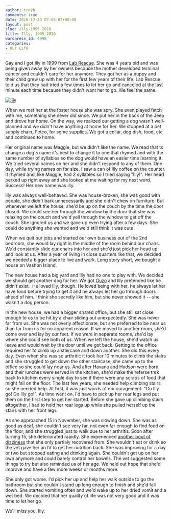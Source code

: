 ```yaml
---
author: troyh
comments: true
date: 2010-12-23 07:05:07+00:00
layout: post
slug: illy-1995-2010
title: Illy, 1995-2010
wordpress_id: 4998
categories:
- Our Life
---
```


Gay and I got Illy in 1999 from [Lab Rescue](http://www.pslra.org/html/rescue.htm). She was 4 years old and was being given away by her owners because the mother developed terminal cancer and couldn't care for her anymore. They got her as a puppy and their child grew up with her for the first few years of their life. Lab Rescue told us that they had tried a few times to let her go and canceled at the last minute each time because they didn't want her to go. We feel the same.

[![Illy](http://farm1.static.flickr.com/15/22000136_0efd970355.jpg)](http://www.flickr.com/photos/troyh/22000136/)

When we met her at the foster house she was spry. She even played fetch with me, something she never did since. We put her in the back of the Jeep and drove her home. On the way, we realized our getting a dog wasn't well-planned and we didn't have anything at home for her. We stopped at a pet supply chain, Petco, for some supplies. We got a collar, dog dish, food, etc and continued to home.

<!-- more -->

Her original name was Maggie, but we didn't like the name. We read that to change a dog's name it's best to change it to one that rhymed and with the same number of syllables so the dog would have an easier time learning it. We tried several names on her and she didn't respond to any of them. One day, while trying names on for size, I saw a can of Illy coffee on the counter. It rhymed and, like Maggie, had 2 syllables so I tried saying "Illy!". Her head perked up right away and she looked at me waiting for my next word. Success! Her new name was Illy.

Illy was always well-behaved. She was house-broken, she was good with people, she didn't bark unnecessarily and she didn't chew on furniture. But whenever we left the house, she'd be up on the couch by the time the door closed. We could see her through the window by the door that she was relaxing on the couch and we'd yell through the window to get off the couch. She ignored us and we gave up even trying after a few days. She could do anything she wanted and we'd still think it was cute.

When we quit our jobs and started our own business out of the 2nd bedroom, she would lay right in the middle of the room behind our chairs. We'd constantly slide our chairs into her and she'd just pick her head up and look at us. After a year of living in close quarters like that, we decided we needed a bigger place to live and work. Long story short, we bought a house on Vashon Island.

The new house had a big yard and Illy had no one to play with. We decided we should get another dog for her. We got [Ouzo](http://troyandgay.com/2008/09/11/ouzo-1999-2008/) and Illy pretended like he didn't exist.  He loved Illy, though. He loved being with her, he always let her have food before trying to get it and he always let her go through doors ahead of him. I think she secretly like him, but she never showed it -- she wasn't a dog person.

In the new house, we had a bigger shared office, but she still sat close enough to us to be hit by a chair sliding out unexpectedly. She was never far from us. She was not overly affectionate, but she preferred to be near us than far from us for no apparent reason. If we moved to another room, she'd come over and lay by our feet. If we were in separate rooms, she'd lay where she could see both of us. When we left the house, she'd watch us leave and would wait by the door until we got back. Getting to the office required her to climb up a staircase and down another. She did this every day. Even when she was so arthritic it took her 10 minutes to climb the stairs and she struggled to get down the other staircase, she came up to the office so she could lay near us. And after Havana and Hudson were born and their lunches were served in the kitchen, she'd make the referse trek back to kitchen every single day to see if there were any scraps of food that might fall on the floor. The last few years, she needed help climbing stairs so she needed help. At first, it was just words of encouragement: "Go Illy go! Go Illy go!". As time went on, I'd have to pick up her rear legs and put them on the first step to get her started. Before she gave up climbing stairs altogether, I had to hold her rear legs up while she pulled herself up the stairs with her front legs.

As she approached 15 in November, she was slowing down. She was as good as deaf, she couldn't see very far, not even far enough to find food on the floor, and she struggled just to walk due to her arthritis. Soon after turning 15, she deteriorated rapidly. She experienced [another bout of dizziness](http://troyandgay.com/2010/12/07/illys-sick/) that she only partialy recovered from. She wouldn't eat or drink so the vet gave her an IV to get her nutrition back. She was improving for a day or two but stopped eating and drinking again. She couldn't get up on her own anymore and could barely control her bowels. The vet suggested some things to try but also reminded us of her age. We held out hope that she'd improve and have a few more weeks or months more.

She only got worse. I'd pick her up and help her walk outside to go the bathroom but she couldn't stand up long enough to finish and she'd fall down. She started vomiting often and we'd wake up to her dried vomit and a wet bed. We decided that her quality of life was not very good and it was time to let her go.

We'll miss you, Illy.
